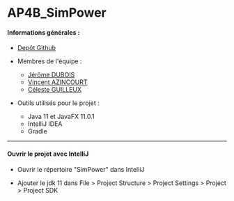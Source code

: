 # AP4B_SimPower

#### Informations générales :

* [Depôt Github](https://github.com/Wiiz971/AP4B_SIMPOWER)

* Membres de l'équipe :
    * [Jérôme DUBOIS](https://github.com/Is-it-a-spider31)
    * [Vincent AZINCOURT](https://github.com/Wiiz971)
    * [Céleste GUILLEUX](https://github.com/Pourriture)

* Outils utilisés pour le projet :
    * Java 11 et JavaFX 11.0.1
    * IntelliJ IDEA
    * Gradle
    
 *******
 
 #### Ouvrir le projet avec IntelliJ
 
 * Ouvrir le répertoire "SimPower" dans IntelliJ
 
 * Ajouter le jdk 11 dans File > Project Structure > Project Settings > Project > Project SDK 



  
 
